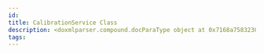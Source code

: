 ```yaml
---
id: 
title: CalibrationService Class
description: <doxmlparser.compound.docParaType object at 0x7168a7583230>
tags:
---
```


